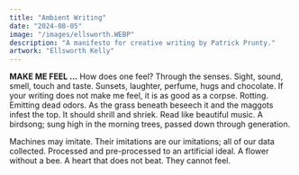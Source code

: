 ```yaml
---
title: "Ambient Writing"
date: "2024-08-05"
image: "/images/ellsworth.WEBP"
description: "A manifesto for creative writing by Patrick Prunty."
artwork: "Ellsworth Kelly"
---
```


**MAKE ME FEEL ...** How does one feel? Through the senses. Sight,
sound, smell, touch and taste. Sunsets, laughter, perfume, hugs and chocolate.
If your writing does not make me feel, it is as good as a corpse. Rotting.
Emitting dead odors. As the grass beneath beseech it and the maggots infest the top.
It should shrill and shriek. Read like beautiful music. A birdsong; sung
high in the morning trees, passed down through generation.

Machines may imitate. Their imitations are our imitations; all of our
data collected. Processed and pre-processed to an artificial ideal. A flower
without a bee. A heart that does not beat. They cannot feel.